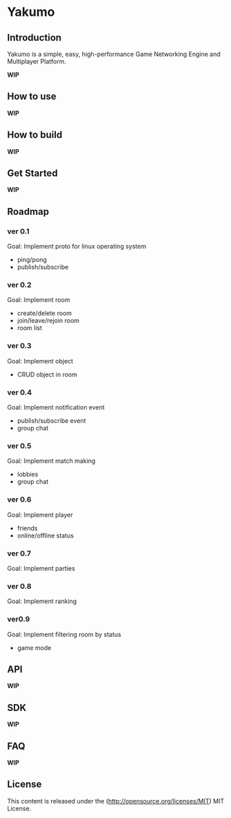 # Yakumo

## Introduction
Yakumo is a simple, easy, high-performance Game Networking Engine and Multiplayer Platform.

**WIP**

## How to use
**WIP**

## How to build
**WIP**

## Get Started
**WIP**

## Roadmap

### ver 0.1
Goal: Implement proto for linux operating system
- ping/pong
- publish/subscribe

### ver 0.2
Goal: Implement room
- create/delete room
- join/leave/rejoin room
- room list

### ver 0.3
Goal: Implement object
- CRUD object in room

### ver 0.4
Goal: Implement notification event
- publish/subscribe event
- group chat

### ver 0.5
Goal: Implement match making
- lobbies
- group chat

### ver 0.6
Goal: Implement player
- friends
- online/offline status


### ver 0.7
Goal: Implement parties

### ver 0.8
Goal: Implement ranking

### ver0.9
Goal: Implement filtering room by status
- game mode

## API
**WIP**

## SDK
**WIP**

## FAQ
**WIP**

## License
This content is released under the (http://opensource.org/licenses/MIT) MIT License.
